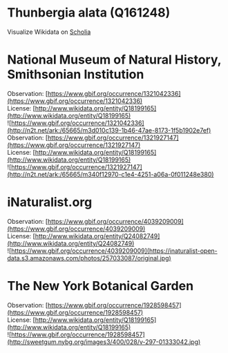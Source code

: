 
Thunbergia alata (Q161248)
==========================
  
Visualize Wikidata on [Scholia](https://scholia.toolforge.org/taxon/Q161248)
# National Museum of Natural History, Smithsonian Institution
  
Observation: [https://www.gbif.org/occurrence/1321042336](https://www.gbif.org/occurrence/1321042336)  
License: [http://www.wikidata.org/entity/Q18199165](http://www.wikidata.org/entity/Q18199165)  
![https://www.gbif.org/occurrence/1321042336](http://n2t.net/ark:/65665/m3d010c139-1b46-47ae-8173-1f5b1902e7ef)  
Observation: [https://www.gbif.org/occurrence/1321927147](https://www.gbif.org/occurrence/1321927147)  
License: [http://www.wikidata.org/entity/Q18199165](http://www.wikidata.org/entity/Q18199165)  
![https://www.gbif.org/occurrence/1321927147](http://n2t.net/ark:/65665/m340f12970-c1e4-4251-a06a-0f011248e380)
# iNaturalist.org
  
Observation: [https://www.gbif.org/occurrence/4039209009](https://www.gbif.org/occurrence/4039209009)  
License: [http://www.wikidata.org/entity/Q24082749](http://www.wikidata.org/entity/Q24082749)  
![https://www.gbif.org/occurrence/4039209009](https://inaturalist-open-data.s3.amazonaws.com/photos/257033087/original.jpg)
# The New York Botanical Garden
  
Observation: [https://www.gbif.org/occurrence/1928598457](https://www.gbif.org/occurrence/1928598457)  
License: [http://www.wikidata.org/entity/Q18199165](http://www.wikidata.org/entity/Q18199165)  
![https://www.gbif.org/occurrence/1928598457](http://sweetgum.nybg.org/images3/400/028/v-297-01333042.jpg)